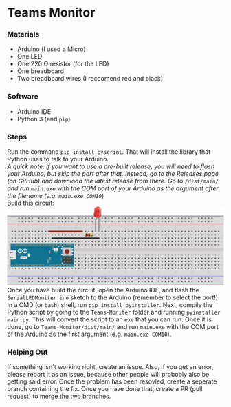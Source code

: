 # Teams Monitor
### Materials
- Arduino (I used a Micro)
- One LED
- One 220 Ω resistor (for the LED)
- One breadboard
- Two breadboard wires (I reccomend red and black)
### Software
- Arduino IDE
- Python 3 (and `pip`)
### Steps
Run the command `pip install pyserial`. That will install the library that Python uses to talk to your Arduino.  
*A  quick note: if you want to use a pre-built release, you will need to flash your Arduino, but skip the part after that. Instead, go to the Releases page (on GitHub) and download the latest release from there. Go to `/dist/main/` and run `main.exe` with the COM port of your Arduino as the argument after the filename (e.g. `main.exe COM10`*)  
Build this circuit:  
<img src="./Untitled Sketch_bb.svg">  
Once you have build the circuit, open the Arduino IDE, and flash the `SerialLEDMoniter.ino` sketch to the Arduino (remember to select the port!).  
In a CMD (or `bash`) shell, run `pip install pyinstaller`. Next, compile the Python script by going to the `Teams-Moniter` folder and running `pyinstaller main.py`. This will convert the script to an `exe` that you can run. Once it is done, go to `Teams-Moniter/dist/main/` and run `main.exe` with the COM port of the Arduino as the first argument (e.g. `main.exe COM10`).
### Helping Out
If something isn't working right, create an issue. Also, if you get an error, please report it as an issue, because other people will probobly also be getting said error. Once the problem has been resovled, create a seperate branch containing the fix. Once you have done that, create a PR (pull request) to merge the two branches.
